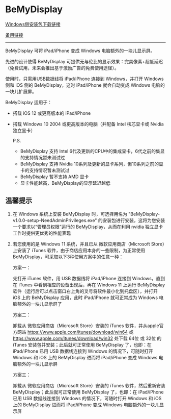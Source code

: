 # BeMyDisplay

[Windows侧安装包下载链接](https://gitee.com/starry-sky-workshop/BeMyDisplay/releases/tag/v1.0.0)

[备用链接](https://github.com/starry-sky-workshop/BeMyDisplay/releases/tag/v1.0.0)

------------------------------------------------------------------------------------------------

BeMyDisplay 可将 iPad/iPhone 变成 Windows 电脑额外的一块儿显示屏。

先进的设计使得 BeMyDisplay 可提供无与伦比的显示效果：完美像素+超低延迟（免费试用，未来会推出基于激励广告的免费使用途径）。

使用时，只需用USB数据线将 iPad/iPhone 连接到 Windows，并打开 Windows 侧和 iOS 侧的 BeMyDisplay，这时 iPad/iPhone 就会自动变成 Windows 电脑的一块儿扩展屏。

BeMyDisplay 适用于：

- 搭载 iOS 12 或更高版本的 iPad/iPhone 

- 搭载 Windows 10 2004 或更高版本的电脑（并配备 Intel 核芯显卡或 Nvidia 独立显卡）

  P.S.

  - BeMyDisplay 支持 Intel 6代及更新的CPU中的集成显卡，6代之前的集显的支持情况暂未测试过
  - BeMyDisplay 支持 Nvidia 10系列及更新的显卡系列，但10系列之前的显卡的支持情况暂未测试过
  - BeMyDisplay 暂不支持 AMD 显卡
  - 显卡性能越高，BeMyDisplay的显示延迟越低
  
  

## 温馨提示

1. 在 Windows 系统上安装 BeMyDisplay 时，可选择用名为 "BeMyDisplay-v1.0.0-setup-NeedAdminPrivileges.exe" 的安装包进行安装，这将为您安装一个要求以“管理员权限”运行的 BeMyDisplay，从而在利用 nvidia 独立显卡工作时提供更优秀的性能表现

2. 若您使用的是 Windows 11 系统，并且已从 微软应用商店（Microsoft Store）上安装了 iTunes 软件，由于商店应用本身的一些限制，为正常使用 BeMyDisplay，可采取以下3种使用方案中的任意一种：

   方案一：

   先打开 iTunes 软件，用 USB 数据线将 iPad/iPhone 连接到 Windows，直到在 iTunes 中看到相应的设备出现后，再在 Windows 11 上运行 BeMyDisplay 软件（运行后可以点击窗口右上角的叉号将软件最小化到托盘区），并打开 iOS 上的 BeMyDisplay 应用，此时 iPad/iPhone 就可正常成为 Windows 电脑额外的一块儿显示屏了

   方案二：

   卸载从 微软应用商店（Microsoft Store）安装的 iTunes 软件，并从apple官方网站 https://www.apple.com/itunes/download/win64 或 https://www.apple.com/itunes/download/win32 处下载 64位 或 32位 的 iTunes 安装包并安装；此后就可正常使用 BeMyDisplay 了，也即：在 iPad/iPhone 已用 USB 数据线连接到 Windows 的情况下，可随时打开 Windows 和 iOS 上的 BeMyDisplay 进而将 iPad/iPhone 变成 Windows 电脑额外的一块儿显示屏

   方案三：

   卸载从 微软应用商店（Microsoft Store）安装的 iTunes 软件，然后重新安装 BeMyDisplay；此后就可正常使用 BeMyDisplay 了，也即：在 iPad/iPhone 已用 USB 数据线连接到 Windows 的情况下，可随时打开 Windows 和 iOS 上的 BeMyDisplay 进而将 iPad/iPhone 变成 Windows 电脑额外的一块儿显示屏

